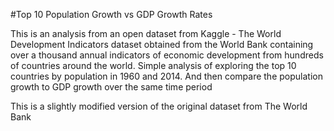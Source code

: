 #Top 10 Population Growth vs GDP Growth Rates

This is an analysis from an open dataset from Kaggle - The World Development Indicators dataset obtained from the World Bank containing over a thousand annual indicators of economic development from hundreds of countries around the world. Simple analysis of exploring the top 10 countries by population in 1960 and 2014. And then compare the population growth to GDP growth over the same time period

This is a slightly modified version of the original dataset from The World Bank
